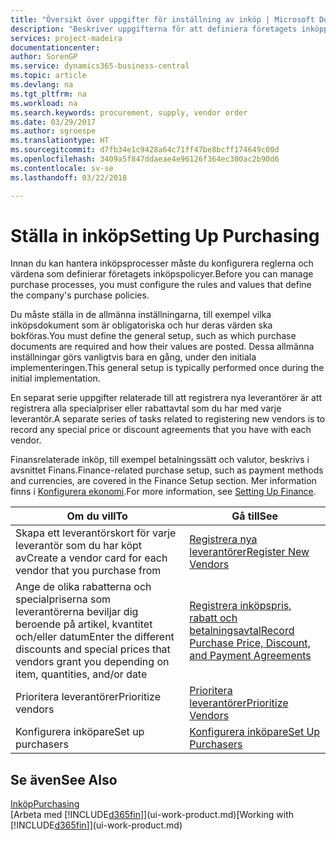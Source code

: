 ```yaml
---
title: "Översikt över uppgifter för inställning av inköp | Microsoft Docs"
description: "Beskriver uppgifterna för att definiera företagets inköppolicyer och registrerar inköpsprocesserna."
services: project-madeira
documentationcenter: 
author: SorenGP
ms.service: dynamics365-business-central
ms.topic: article
ms.devlang: na
ms.tgt_pltfrm: na
ms.workload: na
ms.search.keywords: procurement, supply, vendor order
ms.date: 03/29/2017
ms.author: sgroespe
ms.translationtype: HT
ms.sourcegitcommit: d7fb34e1c9428a64c71ff47be8bcff174649c00d
ms.openlocfilehash: 3409a5f847ddaeae4e96126f364ec300ac2b90d6
ms.contentlocale: sv-se
ms.lasthandoff: 03/22/2018

---
```

# <a name="setting-up-purchasing"></a><span data-ttu-id="a58c4-103">Ställa in inköp</span><span class="sxs-lookup"><span data-stu-id="a58c4-103">Setting Up Purchasing</span></span>
<span data-ttu-id="a58c4-104">Innan du kan hantera inköpsprocesser måste du konfigurera reglerna och värdena som definierar företagets inköpspolicyer.</span><span class="sxs-lookup"><span data-stu-id="a58c4-104">Before you can manage purchase processes, you must configure the rules and values that define the company's purchase policies.</span></span>

<span data-ttu-id="a58c4-105">Du måste ställa in de allmänna inställningarna, till exempel vilka inköpsdokument som är obligatoriska och hur deras värden ska bokföras.</span><span class="sxs-lookup"><span data-stu-id="a58c4-105">You must define the general setup, such as which purchase documents are required and how their values are posted.</span></span> <span data-ttu-id="a58c4-106">Dessa allmänna inställningar görs vanligtvis bara en gång, under den initiala implementeringen.</span><span class="sxs-lookup"><span data-stu-id="a58c4-106">This general setup is typically performed once during the initial implementation.</span></span>

<span data-ttu-id="a58c4-107">En separat serie uppgifter relaterade till att registrera nya leverantörer är att registrera alla specialpriser eller rabattavtal som du har med varje leverantör.</span><span class="sxs-lookup"><span data-stu-id="a58c4-107">A separate series of tasks related to registering new vendors is to record any special price or discount agreements that you have with each vendor.</span></span>

<span data-ttu-id="a58c4-108">Finansrelaterade inköp, till exempel betalningssätt och valutor, beskrivs i avsnittet Finans.</span><span class="sxs-lookup"><span data-stu-id="a58c4-108">Finance-related purchase setup, such as payment methods and currencies, are covered in the Finance Setup section.</span></span> <span data-ttu-id="a58c4-109">Mer information finns i [Konfigurera ekonomi](finance-setup-finance.md).</span><span class="sxs-lookup"><span data-stu-id="a58c4-109">For more information, see [Setting Up Finance](finance-setup-finance.md).</span></span>

| <span data-ttu-id="a58c4-110">Om du vill</span><span class="sxs-lookup"><span data-stu-id="a58c4-110">To</span></span> | <span data-ttu-id="a58c4-111">Gå till</span><span class="sxs-lookup"><span data-stu-id="a58c4-111">See</span></span> |
| --- | --- |
| <span data-ttu-id="a58c4-112">Skapa ett leverantörskort för varje leverantör som du har köpt av</span><span class="sxs-lookup"><span data-stu-id="a58c4-112">Create a vendor card for each vendor that you purchase from</span></span>|[<span data-ttu-id="a58c4-113">Registrera nya leverantörer</span><span class="sxs-lookup"><span data-stu-id="a58c4-113">Register New Vendors</span></span>](purchasing-how-register-new-vendors.md) |
| <span data-ttu-id="a58c4-114">Ange de olika rabatterna och specialpriserna som leverantörerna beviljar dig beroende på artikel, kvantitet och/eller datum</span><span class="sxs-lookup"><span data-stu-id="a58c4-114">Enter the different discounts and special prices that vendors grant you depending on item, quantities, and/or date</span></span> |[<span data-ttu-id="a58c4-115">Registrera inköpspris, rabatt och betalningsavtal</span><span class="sxs-lookup"><span data-stu-id="a58c4-115">Record Purchase Price, Discount, and Payment Agreements</span></span>](purchasing-how-record-purchase-price-discount-payment-agreements.md) |
| <span data-ttu-id="a58c4-116">Prioritera leverantörer</span><span class="sxs-lookup"><span data-stu-id="a58c4-116">Prioritize vendors</span></span> |[<span data-ttu-id="a58c4-117">Prioritera leverantörer</span><span class="sxs-lookup"><span data-stu-id="a58c4-117">Prioritize Vendors</span></span>](purchasing-how-prioritize-vendors.md) |
| <span data-ttu-id="a58c4-118">Konfigurera inköpare</span><span class="sxs-lookup"><span data-stu-id="a58c4-118">Set up purchasers</span></span> |[<span data-ttu-id="a58c4-119">Konfigurera inköpare</span><span class="sxs-lookup"><span data-stu-id="a58c4-119">Set Up Purchasers</span></span>](purchasing-how-setup-purchasers.md) |

## <a name="see-also"></a><span data-ttu-id="a58c4-120">Se även</span><span class="sxs-lookup"><span data-stu-id="a58c4-120">See Also</span></span>
[<span data-ttu-id="a58c4-121">Inköp</span><span class="sxs-lookup"><span data-stu-id="a58c4-121">Purchasing</span></span>](purchasing-manage-purchasing.md)  
<span data-ttu-id="a58c4-122">[Arbeta med [!INCLUDE[d365fin](includes/d365fin_md.md)]](ui-work-product.md)</span><span class="sxs-lookup"><span data-stu-id="a58c4-122">[Working with [!INCLUDE[d365fin](includes/d365fin_md.md)]](ui-work-product.md)</span></span>

